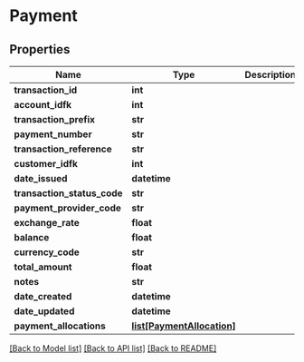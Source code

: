 # Payment

## Properties
Name | Type | Description | Notes
------------ | ------------- | ------------- | -------------
**transaction_id** | **int** |  | [optional] 
**account_idfk** | **int** |  | [optional] 
**transaction_prefix** | **str** |  | [optional] 
**payment_number** | **str** |  | [optional] 
**transaction_reference** | **str** |  | [optional] 
**customer_idfk** | **int** |  | [optional] 
**date_issued** | **datetime** |  | [optional] 
**transaction_status_code** | **str** |  | [optional] 
**payment_provider_code** | **str** |  | [optional] 
**exchange_rate** | **float** |  | [optional] 
**balance** | **float** |  | [optional] 
**currency_code** | **str** |  | [optional] 
**total_amount** | **float** |  | [optional] 
**notes** | **str** |  | [optional] 
**date_created** | **datetime** |  | [optional] 
**date_updated** | **datetime** |  | [optional] 
**payment_allocations** | [**list[PaymentAllocation]**](PaymentAllocation.md) |  | [optional] 

[[Back to Model list]](../README.md#documentation-for-models) [[Back to API list]](../README.md#documentation-for-api-endpoints) [[Back to README]](../README.md)


